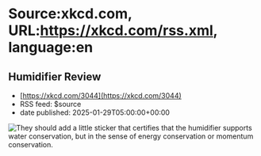 # Source:xkcd.com, URL:https://xkcd.com/rss.xml, language:en

## Humidifier Review
 - [https://xkcd.com/3044](https://xkcd.com/3044)
 - RSS feed: $source
 - date published: 2025-01-29T05:00:00+00:00

<img src="https://imgs.xkcd.com/comics/humidifier_review.png" title="They should add a little sticker that certifies that the humidifier supports water conservation, but in the sense of energy conservation or momentum conservation." alt="They should add a little sticker that certifies that the humidifier supports water conservation, but in the sense of energy conservation or momentum conservation." />

